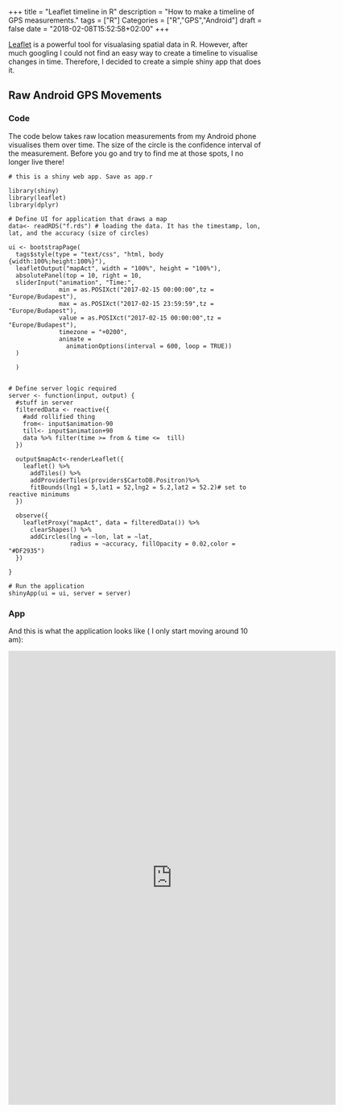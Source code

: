 +++
title = "Leaflet timeline in R"
description = "How to make a timeline of GPS measurements."
tags = ["R"]
Categories = ["R","GPS","Android"]
draft = false
date = "2018-02-08T15:52:58+02:00"
+++

[Leaflet](https://rstudio.github.io/leaflet/) is a powerful tool for visualasing spatial data in R. However, after much googling I could not find an easy way to create a timeline to visualise changes in time. Therefore, I decided to create a simple shiny app that does it. 

## Raw Android GPS Movements

### Code
The code below takes raw location measurements from my Android phone visualises them over time. The size of the circle is the confidence interval of the measurement. Before you go and try to find me at those spots, I no longer live there!

``` {app}
# this is a shiny web app. Save as app.r

library(shiny)
library(leaflet)
library(dplyr)

# Define UI for application that draws a map
data<- readRDS("f.rds") # loading the data. It has the timestamp, lon, lat, and the accuracy (size of circles)

ui <- bootstrapPage(
  tags$style(type = "text/css", "html, body {width:100%;height:100%}"),
  leafletOutput("mapAct", width = "100%", height = "100%"),
  absolutePanel(top = 10, right = 10,
  sliderInput("animation", "Time:",
              min = as.POSIXct("2017-02-15 00:00:00",tz = "Europe/Budapest"),
              max = as.POSIXct("2017-02-15 23:59:59",tz = "Europe/Budapest"),
              value = as.POSIXct("2017-02-15 00:00:00",tz = "Europe/Budapest"),
              timezone = "+0200",
              animate =
                animationOptions(interval = 600, loop = TRUE))
  )
                
  )


# Define server logic required
server <- function(input, output) {
  #stuff in server
  filteredData <- reactive({
    #add rollified thing
    from<- input$animation-90
    till<- input$animation+90
    data %>% filter(time >= from & time <=  till)
  })
  
  output$mapAct<-renderLeaflet({
    leaflet() %>%
      addTiles() %>%
      addProviderTiles(providers$CartoDB.Positron)%>%
      fitBounds(lng1 = 5,lat1 = 52,lng2 = 5.2,lat2 = 52.2)# set to reactive minimums
  })
  
  observe({
    leafletProxy("mapAct", data = filteredData()) %>%
      clearShapes() %>%
      addCircles(lng = ~lon, lat = ~lat,
                 radius = ~accuracy, fillOpacity = 0.02,color = "#DF2935")
  })
  
}

# Run the application 
shinyApp(ui = ui, server = server)

```

### App

And this is what the application looks like ( I only start moving around 10 am):

<iframe src="https://sobrado.shinyapps.io/showcase/" style="border: none; width: 650px; height: 900px"></iframe>



